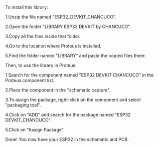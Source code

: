 To install this library:

1.Unzip the file named "ESP32_DEVKIT_CHANCUCO".

2.Open the folder "LIBRARY ESP32 DEVKIT by CHANCUCO".

3.Copy all the files inside that folder.

4.Go to the location where Proteus is installed.

5.Find the folder named "LIBRARY" and paste the copied files there.

Then, to use the library in Proteus:

1.Search for the component named "ESP32 DEVKIT CHANCUCO" in the Proteus component list.

2.Place the component in the "schematic capture".

3.To assign the package, right-click on the component and select "packaging tool".

4.Click on "ADD" and search for the package named "ESP32 DEVKIT_CHANCUCO".

5.Click on "Assign Package".

Done! You now have your ESP32 in the schematic and PCB.
